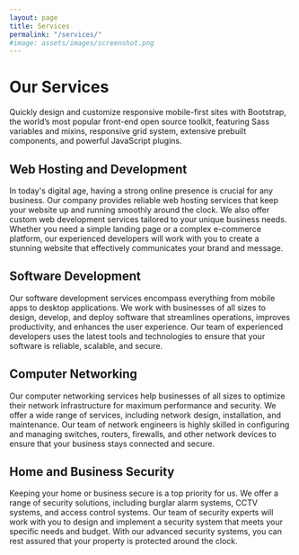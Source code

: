 ```yaml
---
layout: page
title: Services
permalink: "/services/"
#image: assets/images/screenshot.png
---
```


<div class="text-center p-5">
    <h1 class="display-5 fw-bold">Our Services</h1>
        <div class="col-lg-6 mx-auto">
            <p class="fs-5 mb-4">Quickly design and customize responsive mobile-first sites with Bootstrap, the world’s most popular front-end open source toolkit, featuring Sass variables and mixins, responsive grid system, extensive prebuilt components, and powerful JavaScript plugins.</p>
        </div>
</div>

## Web Hosting and Development

In today's digital age, having a strong online presence is crucial for any business. Our company provides reliable web hosting services that keep your website up and running smoothly around the clock. We also offer custom web development services tailored to your unique business needs. Whether you need a simple landing page or a complex e-commerce platform, our experienced developers will work with you to create a stunning website that effectively communicates your brand and message.

## Software Development

Our software development services encompass everything from mobile apps to desktop applications. We work with businesses of all sizes to design, develop, and deploy software that streamlines operations, improves productivity, and enhances the user experience. Our team of experienced developers uses the latest tools and technologies to ensure that your software is reliable, scalable, and secure.

## Computer Networking

Our computer networking services help businesses of all sizes to optimize their network infrastructure for maximum performance and security. We offer a wide range of services, including network design, installation, and maintenance. Our team of network engineers is highly skilled in configuring and managing switches, routers, firewalls, and other network devices to ensure that your business stays connected and secure.

## Home and Business Security

Keeping your home or business secure is a top priority for us. We offer a range of security solutions, including burglar alarm systems, CCTV systems, and access control systems. Our team of security experts will work with you to design and implement a security system that meets your specific needs and budget. With our advanced security systems, you can rest assured that your property is protected around the clock.
